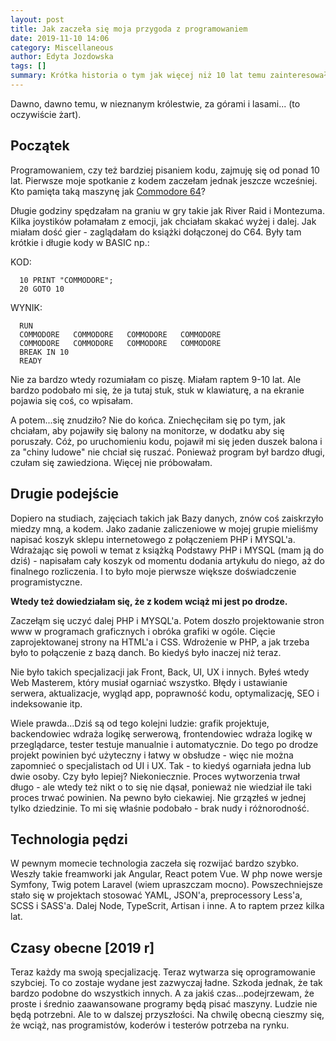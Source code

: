 ```yaml
---
layout: post
title: Jak zaczeła się moja przygoda z programowaniem
date: 2019-11-10 14:06
category: Miscellaneous
author: Edyta Jozdowska
tags: []
summary: Krótka historia o tym jak więcej niż 10 lat temu zainteresowałam się kodem.
---
```


Dawno, dawno temu, w nieznanym królestwie, za górami i lasami... (to oczywiście żart).

## Początek
Programowaniem, czy też bardziej pisaniem kodu, zajmuję się od ponad 10 lat. Pierwsze moje spotkanie z kodem zaczełam jednak jeszcze wcześniej. Kto pamięta taką maszynę jak [Commodore 64](https://pl.wikipedia.org/wiki/Commodore_64)? 

Długie godziny spędzałam na graniu w gry takie jak River Raid i Montezuma. Kilka joystików połamałam z emocji, jak chciałam skakać wyżej i dalej. Jak miałam dość gier - zaglądałam do książki dołączonej do C64. Były tam krótkie i długie kody w BASIC np.:

KOD:
```
  10 PRINT "COMMODORE";
  20 GOTO 10
```

WYNIK:
```
  RUN
  COMMODORE   COMMODORE   COMMODORE   COMMODORE
  COMMODORE   COMMODORE   COMMODORE   COMMODORE
  BREAK IN 10
  READY
```

Nie za bardzo wtedy rozumiałam co piszę. Miałam raptem 9-10 lat. Ale bardzo podobało mi się, że ja tutaj stuk, stuk w klawiaturę, a na ekranie pojawia się coś, co wpisałam. 

A potem...się znudziło? Nie do końca. Zniechęciłam się po tym, jak chciałam, aby pojawiły się balony na monitorze, w dodatku aby się poruszały. Cóż, po uruchomieniu kodu, pojawił mi się jeden duszek balona i za "chiny ludowe" nie chciał się ruszać. Ponieważ program był bardzo długi, czułam się zawiedziona. Więcej nie próbowałam. 

## Drugie podejście
Dopiero na studiach, zajęciach takich jak Bazy danych, znów coś zaiskrzyło miedzy mną, a kodem. Jako zadanie zaliczeniowe w mojej grupie mieliśmy napisać koszyk sklepu internetowego z połączeniem PHP i MYSQL'a. Wdrażając się powoli w temat z książką Podstawy PHP i MYSQL (mam ją do dziś) - napisałam cały koszyk od momentu dodania artykułu do niego, aż do finalnego rozliczenia. I to było moje pierwsze większe doświadczenie programistyczne. 

**Wtedy też dowiedziałam się, że z kodem wciąż mi jest po drodze.**

Zaczełąm się uczyć dalej PHP i MYSQL'a. Potem doszło projektowanie stron www w programach graficznych i obróka grafiki w ogóle. Cięcie zaprojektowanej strony na HTML'a i CSS. Wdrożenie w PHP, a jak trzeba było to połączenie z bazą danch. Bo kiedyś było inaczej niż teraz. 

Nie było takich specjalizacji jak Front, Back, UI, UX i innych. Byłeś wtedy Web Masterem, który musiał ogarniać wszystko. Błędy i ustawianie serwera, aktualizacje, wygląd app, poprawność kodu, optymalizację, SEO i indeksowanie itp.

Wiele prawda...Dziś są od tego kolejni ludzie: grafik projektuje, backendowiec wdraża logikę serwerową, frontendowiec wdraża logikę w przeglądarce, tester testuje manualnie i automatycznie. Do tego po drodze projekt powinien być użyteczny i łatwy w obsłudze - więc nie można zapomnieć o specjalistach od UI i UX. 
Tak - to kiedyś ogarniała jedna lub dwie osoby. Czy było lepiej? Niekoniecznie. Proces wytworzenia trwał długo - ale wtedy też nikt o to się nie dąsał, ponieważ nie wiedział ile taki proces trwać powinien. Na pewno było ciekawiej. Nie grzązłeś w jednej tylko dziedzinie. To mi się właśnie podobało - brak nudy i różnorodność.

## Technologia pędzi
W pewnym momecie technologia zaczeła się rozwijać bardzo szybko. Weszły takie freamworki jak Angular, React potem Vue. W php nowe wersje Symfony, Twig potem Laravel (wiem upraszczam mocno). Powszechniejsze stało się  w projektach stosować YAML, JSON'a, preprocessory Less'a, SCSS i SASS'a. Dalej Node, TypeScrit, Artisan i inne. A to raptem przez kilka lat.

## Czasy obecne [2019 r]
Teraz każdy ma swoją specjalizację. Teraz wytwarza się oprogramowanie szybciej. To co zostaje wydane jest zazwyczaj ładne. Szkoda jednak, że tak bardzo podobne do wszystkich innych. A za jakiś czas...podejrzewam, że proste i średnio zaawansowane programy będą pisać maszyny. Ludzie nie będą potrzebni. Ale to w dalszej przyszłości. Na chwilę obecną cieszmy się, że wciąż, nas programistów, koderów i testerów potrzeba na rynku. 